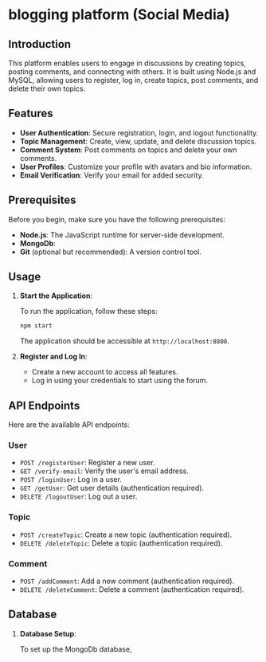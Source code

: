 # blogging platform (Social Media)

## Introduction

 This platform enables users to engage in discussions by creating topics, posting comments, and connecting with others. It is built using Node.js and MySQL, allowing users to register, log in, create topics, post comments, and delete their own topics.

## Features

- **User Authentication**: Secure registration, login, and logout functionality.
- **Topic Management**: Create, view, update, and delete discussion topics.
- **Comment System**: Post comments on topics and delete your own comments.
- **User Profiles**: Customize your profile with avatars and bio information.
- **Email Verification**: Verify your email for added security.

## Prerequisites

Before you begin, make sure you have the following prerequisites:

- **Node.js**: The JavaScript runtime for server-side development.
- **MongoDb**:
- **Git** (optional but recommended): A version control tool.

## Usage

1. **Start the Application**:

   To run the application, follow these steps:

   ```bash
   npm start
   ```

   The application should be accessible at `http://localhost:8800`.

2. **Register and Log In**:

   - Create a new account to access all features.
   - Log in using your credentials to start using the forum.

## API Endpoints

Here are the available API endpoints:

### User

- `POST /registerUser`: Register a new user.
- `GET /verify-email`: Verify the user's email address.
- `POST /loginUser`: Log in a user.
- `GET /getUser`: Get user details (authentication required).
- `DELETE /logoutUser`: Log out a user.


### Topic

- `POST /createTopic`: Create a new topic (authentication required).
- `DELETE /deleteTopic`: Delete a topic (authentication required).

### Comment

- `POST /addComment`: Add a new comment (authentication required).
- `DELETE /deleteComment`: Delete a comment (authentication required).

## Database

1. **Database Setup**:

   To set up the MongoDb database, 

